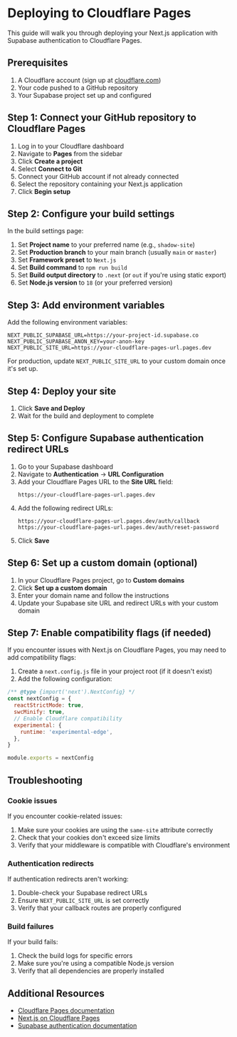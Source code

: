 # Deploying to Cloudflare Pages

This guide will walk you through deploying your Next.js application with Supabase authentication to Cloudflare Pages.

## Prerequisites

1. A Cloudflare account (sign up at [cloudflare.com](https://cloudflare.com))
2. Your code pushed to a GitHub repository
3. Your Supabase project set up and configured

## Step 1: Connect your GitHub repository to Cloudflare Pages

1. Log in to your Cloudflare dashboard
2. Navigate to **Pages** from the sidebar
3. Click **Create a project**
4. Select **Connect to Git**
5. Connect your GitHub account if not already connected
6. Select the repository containing your Next.js application
7. Click **Begin setup**

## Step 2: Configure your build settings

In the build settings page:

1. Set **Project name** to your preferred name (e.g., `shadow-site`)
2. Set **Production branch** to your main branch (usually `main` or `master`)
3. Set **Framework preset** to `Next.js`
4. Set **Build command** to `npm run build`
5. Set **Build output directory** to `.next` (or `out` if you're using static export)
6. Set **Node.js version** to `18` (or your preferred version)

## Step 3: Add environment variables

Add the following environment variables:

```
NEXT_PUBLIC_SUPABASE_URL=https://your-project-id.supabase.co
NEXT_PUBLIC_SUPABASE_ANON_KEY=your-anon-key
NEXT_PUBLIC_SITE_URL=https://your-cloudflare-pages-url.pages.dev
```

For production, update `NEXT_PUBLIC_SITE_URL` to your custom domain once it's set up.

## Step 4: Deploy your site

1. Click **Save and Deploy**
2. Wait for the build and deployment to complete

## Step 5: Configure Supabase authentication redirect URLs

1. Go to your Supabase dashboard
2. Navigate to **Authentication** → **URL Configuration**
3. Add your Cloudflare Pages URL to the **Site URL** field:
   ```
   https://your-cloudflare-pages-url.pages.dev
   ```
4. Add the following redirect URLs:
   ```
   https://your-cloudflare-pages-url.pages.dev/auth/callback
   https://your-cloudflare-pages-url.pages.dev/auth/reset-password
   ```
5. Click **Save**

## Step 6: Set up a custom domain (optional)

1. In your Cloudflare Pages project, go to **Custom domains**
2. Click **Set up a custom domain**
3. Enter your domain name and follow the instructions
4. Update your Supabase site URL and redirect URLs with your custom domain

## Step 7: Enable compatibility flags (if needed)

If you encounter issues with Next.js on Cloudflare Pages, you may need to add compatibility flags:

1. Create a `next.config.js` file in your project root (if it doesn't exist)
2. Add the following configuration:

```js
/** @type {import('next').NextConfig} */
const nextConfig = {
  reactStrictMode: true,
  swcMinify: true,
  // Enable Cloudflare compatibility
  experimental: {
    runtime: 'experimental-edge',
  },
}

module.exports = nextConfig
```

## Troubleshooting

### Cookie issues

If you encounter cookie-related issues:

1. Make sure your cookies are using the `same-site` attribute correctly
2. Check that your cookies don't exceed size limits
3. Verify that your middleware is compatible with Cloudflare's environment

### Authentication redirects

If authentication redirects aren't working:

1. Double-check your Supabase redirect URLs
2. Ensure `NEXT_PUBLIC_SITE_URL` is set correctly
3. Verify that your callback routes are properly configured

### Build failures

If your build fails:

1. Check the build logs for specific errors
2. Make sure you're using a compatible Node.js version
3. Verify that all dependencies are properly installed

## Additional Resources

- [Cloudflare Pages documentation](https://developers.cloudflare.com/pages/)
- [Next.js on Cloudflare Pages](https://developers.cloudflare.com/pages/framework-guides/deploy-a-nextjs-site/)
- [Supabase authentication documentation](https://supabase.com/docs/guides/auth) 